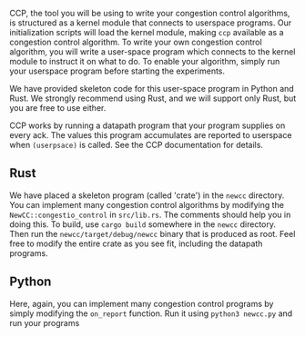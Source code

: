CCP, the tool you will be using to write your congestion control algorithms, is structured as a kernel module that connects to userspace programs. Our initialization scripts will load the kernel module, making `ccp` available as a congestion control algorithm. To write your own congestion control algorithm, you will write a user-space program which connects to the kernel module to instruct it on what to do. To enable your algorithm, simply run your userspace program before starting the experiments.

We have provided skeleton code for this user-space program in Python and Rust. We strongly recommend using Rust, and we will support only Rust, but you are free to use either.

CCP works by running a datapath program that your program supplies on every ack. The values this program accumulates are reported to userspace when `(userpsace)` is called. See the CCP documentation for details.

Rust
----

We have placed a skeleton program (called 'crate') in the `newcc` directory. You can implement many congestion control algorithms by modifying the `NewCC::congestio_control` in `src/lib.rs`. The comments should help you in doing this. To build, use `cargo build` somewhere in the `newcc` directory. Then run the `newcc/target/debug/newcc` binary that is produced as root. Feel free to modify the entire crate as you see fit, including the datapath programs.

Python
------

Here, again, you can implement many congestion control programs by simply modifying the `on_report` function. Run it using `python3 newcc.py` and run your programs
